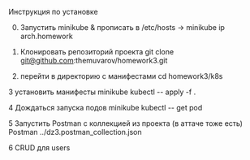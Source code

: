 Инструкция по установке

0. Запустить minikube & прописать в /etc/hosts -> minikube ip arch.homework

1. Клонировать репозиторий проекта
git clone git@github.com:themuvarov/homework3.git

2. перейти в директорию с манифестами
cd homework3/k8s

3 установить манифесты
minikube kubectl -- apply -f .

4 Дождаться запуска подов 
minikube kubectl -- get pod

5 Запустить Postman с коллекцией из проекта (в аттаче тоже есть)
Postman ../dz3.postman_collection.json

6 CRUD для users
